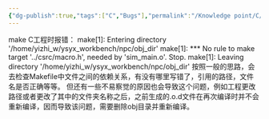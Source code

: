 ```yaml
---
{"dg-publish":true,"tags":["C","Bugs"],"permalink":"/Knowledge point/C/Bugs/No rule to make target/","dgPassFrontmatter":true}
---
```


make C工程时报错：
	make[1]: Entering directory '/home/yizhi_w/ysyx_workbench/npc/obj_dir'
	make[1]: *** No rule to make target '../csrc/macro.h', needed by 'sim_main.o'. Stop.
	make[1]: Leaving directory '/home/yizhi_w/ysyx_workbench/npc/obj_dir'
按照一般的思路，会去检查Makefile中文件之间的依赖关系，有没有哪里写错了，引用的路径，文件名是否正确等等。
但还有一些不易察觉的原因也会导致这个问题，例如工程更改路径或者更改了其中的文件夹名称之后，之前生成的.o.d文件在再次编译时并不会重新编译，因而导致该问题，需要删除obj目录并重新编译。